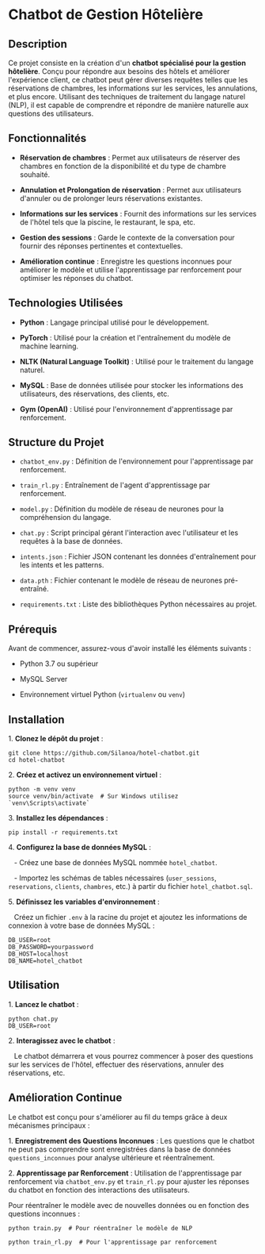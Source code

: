 # Chatbot de Gestion Hôtelière

## Description

Ce projet consiste en la création d'un **chatbot spécialisé pour la gestion hôtelière**. Conçu pour répondre aux besoins des hôtels et améliorer l'expérience client, ce chatbot peut gérer diverses requêtes telles que les réservations de chambres, les informations sur les services, les annulations, et plus encore. Utilisant des techniques de traitement du langage naturel (NLP), il est capable de comprendre et répondre de manière naturelle aux questions des utilisateurs.

## Fonctionnalités

- **Réservation de chambres** : Permet aux utilisateurs de réserver des chambres en fonction de la disponibilité et du type de chambre souhaité.

- **Annulation et Prolongation de réservation** : Permet aux utilisateurs d'annuler ou de prolonger leurs réservations existantes.

- **Informations sur les services** : Fournit des informations sur les services de l'hôtel tels que la piscine, le restaurant, le spa, etc.

- **Gestion des sessions** : Garde le contexte de la conversation pour fournir des réponses pertinentes et contextuelles.

- **Amélioration continue** : Enregistre les questions inconnues pour améliorer le modèle et utilise l'apprentissage par renforcement pour optimiser les réponses du chatbot.

## Technologies Utilisées

- **Python** : Langage principal utilisé pour le développement.

- **PyTorch** : Utilisé pour la création et l'entraînement du modèle de machine learning.

- **NLTK (Natural Language Toolkit)** : Utilisé pour le traitement du langage naturel.

- **MySQL** : Base de données utilisée pour stocker les informations des utilisateurs, des réservations, des clients, etc.

- **Gym (OpenAI)** : Utilisé pour l'environnement d'apprentissage par renforcement.

## Structure du Projet

- `chatbot_env.py` : Définition de l'environnement pour l'apprentissage par renforcement.

- `train_rl.py` : Entraînement de l'agent d'apprentissage par renforcement.

- `model.py` : Définition du modèle de réseau de neurones pour la compréhension du langage.

- `chat.py` : Script principal gérant l'interaction avec l'utilisateur et les requêtes à la base de données.

- `intents.json` : Fichier JSON contenant les données d'entraînement pour les intents et les patterns.

- `data.pth` : Fichier contenant le modèle de réseau de neurones pré-entraîné.

- `requirements.txt` : Liste des bibliothèques Python nécessaires au projet.

## Prérequis

Avant de commencer, assurez-vous d'avoir installé les éléments suivants :

- Python 3.7 ou supérieur

- MySQL Server

- Environnement virtuel Python (`virtualenv` ou `venv`)

## Installation

1\. **Clonez le dépôt du projet** :

    
    git clone https://github.com/Silanoa/hotel-chatbot.git
    cd hotel-chatbot
    


2\. **Créez et activez un environnement virtuel** :

    
    python -m venv venv
    source venv/bin/activate  # Sur Windows utilisez `venv\Scripts\activate`
    

3\. **Installez les dépendances** :

    
    pip install -r requirements.txt
    

4\. **Configurez la base de données MySQL** :

   - Créez une base de données MySQL nommée `hotel_chatbot`.

   - Importez les schémas de tables nécessaires (`user_sessions`, `reservations`, `clients`, `chambres`, etc.) à partir du fichier `hotel_chatbot.sql`.

5\. **Définissez les variables d'environnement** :

   Créez un fichier `.env` à la racine du projet et ajoutez les informations de connexion à votre base de données MySQL :

    
    DB_USER=root
    DB_PASSWORD=yourpassword
    DB_HOST=localhost
    DB_NAME=hotel_chatbot
    

## Utilisation

1\. **Lancez le chatbot** :

  
    python chat.py
    DB_USER=root
    

2\. **Interagissez avec le chatbot** :

   Le chatbot démarrera et vous pourrez commencer à poser des questions sur les services de l'hôtel, effectuer des réservations, annuler des réservations, etc.

## Amélioration Continue

Le chatbot est conçu pour s'améliorer au fil du temps grâce à deux mécanismes principaux :

1\. **Enregistrement des Questions Inconnues** : Les questions que le chatbot ne peut pas comprendre sont enregistrées dans la base de données `questions_inconnues` pour analyse ultérieure et réentraînement.

2\. **Apprentissage par Renforcement** : Utilisation de l'apprentissage par renforcement via `chatbot_env.py` et `train_rl.py` pour ajuster les réponses du chatbot en fonction des interactions des utilisateurs.

Pour réentraîner le modèle avec de nouvelles données ou en fonction des questions inconnues :

    
    python train.py  # Pour réentraîner le modèle de NLP
    
    python train_rl.py  # Pour l'apprentissage par renforcement
    
